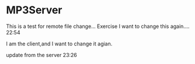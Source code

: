 MP3Server
=========
This is a test for remote file change...
Exercise
I want to change this again.... 22:54

I am the client,and I want to change it agian.

update from the server 23:26
